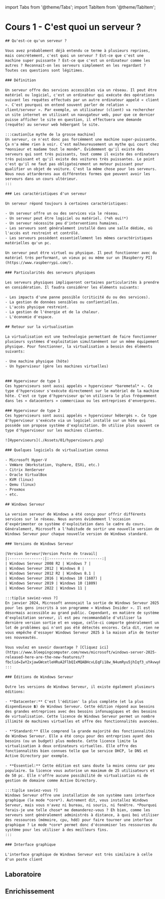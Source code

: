 import Tabs from '@theme/Tabs';
import TabItem from '@theme/TabItem';

# Cours 1 - C'est quoi un serveur ?

<Tabs>
  <TabItem value="cours1" label="Théorie 👨‍🏫" default>
    
    ## Qu'est-ce qu'un serveur ?

    Vous avez probablement déjà entendu ce terme à plusieurs reprises, mais concrètement, c'est quoi un serveur ? Est-ce que c'est une machine super puissante ? Est-ce que c'est un ordinateur comme les autres ? Reconnait-on les serveurs simplement en les regardant ? Toutes ces questions sont légitimes.

    ### Définition

    Un serveur offre des services accessibles via un réseau. Il peut être matériel ou logiciel, c'est un ordinateur qui exécute des opérations suivant les requêtes effectués par un autre ordinateur appelé « client ». C'est pourquoi on entend souvent parler de relation « client/serveur ». Par exemple, un utilisateur (client) va rechercher un site internet en utilisant un navugateur web, pour que ce dernier puisse afficher le site en question, il effectuera une demande (requête) au serveur web hébergant le site.

    :::caution[Le mythe de la grosse machine]
    Un serveur, ce n'est donc pas forcémment une machine super-puissante. Ça n'a même rien à voir. C'est malheureusement un mythe qui court chez *monsieur et madame tout le monde*. Évidemment qu'il existe des serveurs qui sont très puissants, tout comme il existe des ordinateurs très puissant et qu'il existe des voitures très puissantes. Le point c'est qu'il ne faut pas obligatoirement un moteur puissant pour qualifier un objet de voiture. C'est la même chose pour les serveurs. Nous nous attarderons aux différentes formes que peuvent avoir les serveurs dans un cours ultérieur.
    :::

    ### Les caractéristiques d'un serveur

    Un serveur répond toujours à certaines caractéristiques:

    - Un serveur offre un ou des services via le réseau.
    - Un serveur peut être logiciel ou matériel. (*eh oui!*)
    - Un serveur nécessite peu d'interventions humaines.
    - Les serveurs sont généralement installé dans une salle dédiée, où l'accès est restreint et contrôlé.
    - Les serveurs possèdent essentiellement les mêmes caractéristiques matérielles qu'un pc.

    Un serveur peut être virtuel ou physique. Il peut fonctionner avec du matériel très performant, un vieux pc ou même sur un [Raspberry PI](https://www.raspberrypi.com/).

    ### Particularités des serveurs physiques

    Les serveurs physiques impliqueront certaines particularités à prendre en considération. Il faudra considérer les éléments suivants:

    - Les impacts d'une panne possible (criticité du ou des services).
    - La gestion de données sensibles ou confientielles.
    - L'accès physique restreint.
    - La gestion de l'énergie et de la chaleur.
    - L'économie d'espace.

    ## Retour sur la virtualisation

    La virtualisation est une technologie permettant de faire fonctionner plusieurs systèmes d'exploitation simultanément sur un même équipement physique. Pour fonctionner, la virtualisation a besoin des éléments suivants:

    - Une machine physique (hôte)
    - Un hyperviseur (gère les machines virtuelles)


    ### Hyperviseur de type 1
    Ces hyperviseurs sont aussi appelés « hyperviseur *baremetal* ». Ce type d'hyperviseur s'exécute directement sur le matériel de la machine hôte. C'est ce type d'hyperviseur qu'on utilisera le plus fréquemment dans les « datacenters » commerciaux ou les entreprises d'envergures.

    ### Hyperviseur de type 2
    Ces hyperviseurs sont aussi appelés « hyperviseur hébergés ». Ce type d'hyperviseur s'exécute via un logiciel installé sur un hôte qui possède son propose système d'exploitation. On utilise plus souvent ce type d'hyperviseur sur les machines clientes.

    ![Hyperviseurs](./Assets/01/hyperviseurs.png)

    ### Quelques logiciels de virtualisation connus

    - Microsoft Hyper-V
    - VmWare (Workstation, Vsphere, ESXi, etc.)
    - Citrix XenServer
    - Oracle VirtualBox
    - KVM (linux)
    - Qemu (linux)
    - Proxmox
    - etc.

    ## Windows Serveur

    La version serveur de Windows a été conçu pour offrir différents services sur le réseau. Nous aurons évidemment l'occasion d'expérimenter ce système d'exploitation dans le cadre du cours. Généralement, Microsoft a l'habitude de sortir une nouvelle version de Windows Serveur pour chaque nouvelle version de Windows standard.

    ### Versions de Windows Serveur

    |Version Serveur|Version Poste de travail|
    |:---------------:|:------------------------:|
    | Windows Serveur 2008 R2 | Windows 7 |
    | Windows Serveur 2012 | Windows 8 |
    | Windows Serveur 2012 R2 | Windows 8.1 |
    | Windows Serveur 2016 | Windows 10 (1607) |
    | Windows Serveur 2019 | Windows 10 (1809)
    | Windows Serveur 2022 | Windows 11 |

    :::tip[Le saviez-vous ?]
    En janvier 2024, Microsoft annonçait la sortie de Windows Serveur 2025 pour les gens inscrits à son programme « Windows Insider ». Il est désormais accessible au grand public. Cependant, en matière de système d'exploitation serveur, il est peu recommandable d'utiliser la dernière version sortie et en vogue, celle-ci comporte généralement un lot de problèmes qui n'ont pas été détectés encores. Cela dit, rien ne vous empêche d'essayer Windows Serveur 2025 à la maison afin de tester ses nouveautés.

    Vous voulez en savoir davantage ? [Cliquez ici](https://www.bleepingcomputer.com/news/microsoft/windows-server-2025-released-here-are-the-new-features/?fbclid=IwY2xjawGWcetleHRuA2FlbQIxMQABHcvLEqFi18w_N4umRyu5jhIqf3_uYAvwyFtUlm2vTTsMCRbM8HdBbpRW8Q_aem_7EwV9hteDZWbBE8yuT9f8w)
    :::

    ### Éditions de Windows Serveur

    Outre les versions de Windows Serveur, il existe également plusieurs éditions:

    - **Datacenter:** C'est l'édition' la plus complète (et la plus dispendieuse 💲) de Windows Serveur. Cette édition répond aux besoins des grandes entreprises avec des besoins infonuagiques et des besoins de virtualisation. Cette licence de Windows Serveur permet un nombre illimité de machines virtuelles et offre des fonctionnalités avancées.

    - **Standard:** Elle comprend la grande majorité des fonctionnalités de Windows Serveur. Elle a été conçu pour des entreprises ayant des besoins (ou un budget) plus modeste. Cette licence limite la virtualisation à deux ordinateurs virtuelles. Elle offre des fonctionnalités bien connues telle que le service DHCP, le DNS et Active Directory par exemple. 

    - **Essentiel:** Cette édition est sans doute la moins connu car peu populaire. Sa licence vous autorise un maximum de 25 utilisateurs et de 50 pc. Elle n'offre aucune possibilité de virtualisation ni de gestion de domaine comme Active Directory.

    :::tip[Le saviez-vous ?]
    Windows Serveur offre une installation de son système sans interface graphique (le mode *core*). Autrement dit, vous installez Windows Serveur, mais vous n'avez ni bureau, ni souris, ni fenêtre. *Pourquoi ferais-je une telle chose* me demanderez-vous ? Eh bien, comme les serveurs sont généralement administrés à distance, à quoi boi utiliser des ressources (mémoire, cpu, hdd) pour faire tourner une interface graphique ? Le mode *core* permet donc d'économiser les ressources du système pour les utiliser à des meilleurs fins.
    :::
    
    ### Interface graphique

    L'interface graphique de Windows Serveur est très similaire à celle d'un poste client

  </TabItem>
  <TabItem value="labo1" label="Laboratoire 🧪">
    <h2>Laboratoire</h2>
  </TabItem>
  <TabItem value="enri1" label="Enrichissement 👨‍🎓">
    <h2>Enrichissement</h2>
  </TabItem>
</Tabs>